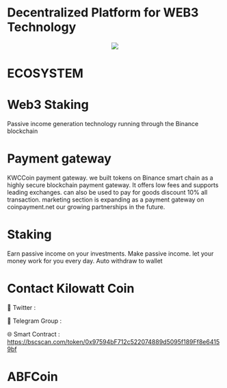 # Decentralized Platform for WEB3 Technology

<div align="center"><img src="https://kwcoin.co/page/wp-content/uploads/2023/07/KWC300x300.fw_-1.png)" /><br />
</div>
<div align="center">
  <h1>
</div>

# ECOSYSTEM
# Web3 Staking

Passive income generation technology running through the Binance blockchain

# Payment gateway
KWCCoin payment gateway. we built tokens on Binance smart chain as a highly secure blockchain payment gateway. It offers low fees and supports leading exchanges. can also be used to pay for goods discount 10% all transaction. marketing section is expanding as a payment gateway on coinpayment.net our growing partnerships in the future.

# Staking
Earn passive income on your investments. Make passive income. let your money work for you every day. Auto withdraw to wallet

# Contact Kilowatt Coin

💎 Twitter : 

🚀 Telegram Group : 

🌐 Smart Contract : https://bscscan.com/token/0x97594bF712c522074889d5095f189Ff8e64159bf
# ABFCoin
